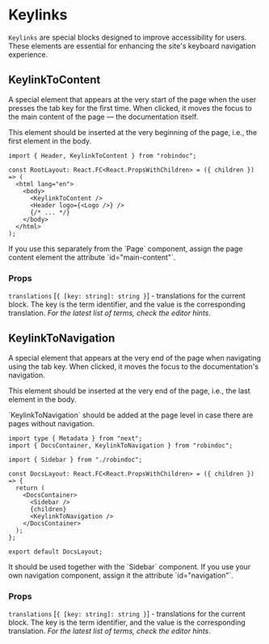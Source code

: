 # Keylinks

`Keylinks` are special blocks designed to improve accessibility for users. These elements are essential for enhancing the site's keyboard navigation experience.

## KeylinkToContent

A special element that appears at the very start of the page when the user presses the tab key for the first time. When clicked, it moves the focus to the main content of the page — the documentation itself.

This element should be inserted at the very beginning of the page, i.e., the first element in the body.

```tsx filename="app/layout.tsx"
import { Header, KeylinkToContent } from "robindoc";

const RootLayout: React.FC<React.PropsWithChildren> = ({ children }) => (
  <html lang="en">
    <body>
      <KeylinkToContent />
      <Header logo={<Logo />} />
      {/* ... */}
    </body>
  </html>
);
```

<Note>
If you use this separately from the `Page` component, assign the page content element the attribute `id="main-content"`.
</Note>

### Props

`translations` [`{ [key: string]: string }`] - translations for the current block. The key is the term identifier, and the value is the corresponding translation. _For the latest list of terms, check the editor hints_.

## KeylinkToNavigation

A special element that appears at the very end of the page when navigating using the tab key. When clicked, it moves the focus to the documentation's navigation.

This element should be inserted at the very end of the page, i.e., the last element in the body.

<Note>
`KeylinkToNavigation` should be added at the page level in case there are pages without navigation.
</Note>

```tsx filename="app/docs/layout.tsx"
import type { Metadata } from "next";
import { DocsContainer, KeylinkToNavigation } from "robindoc";

import { Sidebar } from "./robindoc";

const DocsLayout: React.FC<React.PropsWithChildren> = ({ children }) => {
  return (
    <DocsContainer>
      <Sidebar />
      {children}
      <KeylinkToNavigation />
    </DocsContainer>
  );
};

export default DocsLayout;
```

<Note>
It should be used together with the `Sidebar` component. If you use your own navigation component, assign it the attribute `id="navigation"`.
</Note>

### Props

`translations` [`{ [key: string]: string }`] - translations for the current block. The key is the term identifier, and the value is the corresponding translation. _For the latest list of terms, check the editor hints_.
